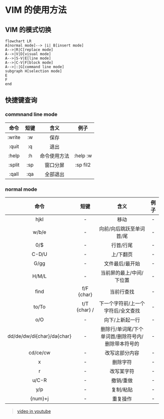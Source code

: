 # VIM 的使用方法

## VIM 的模式切换

```mermaid
flowchart LR
A[normal mode]--> |i| B[insert mode]
A-->|R|C[replace mode]
A-->|V|D[visual mode]
A-->|S-V|E[line mode]
A-->|C-V|F[block mode]
A-->|:|G[command line mode]
subgraph H[selection mode]
E
F
end
```

## 快捷键查询

### commnand line mode

命令|短键|含义|例子
:-:|:-:|:-:|:-:
:write|:w|保存|
:quit|:q|退出|
:help|:h|命令使用方法|:help :w
:split|:sp|窗口分屏|:sp fil2
:qall|:qa|全部退出|

### normal mode

命令|短键|含义|例子
:-:|:-:|:-:|:-:
hjkl|-|移动|-
w/b/e|-|向前/向后跳跃至单词首/尾|-
0/$|-|行首/行尾|-
C-D/U|-|上/下翻页|-
G/gg|-|文件最后/最开始|-
H/M/L|-|当前屏的最上/中间/下位置|-
find |f/F {char}|当前行查找|-
to/To|t/T {char} /|下一个字符前/上一个字符后/全文查找|-
o/O|-|向下/上新起一行|-
dd/de/dw/di{char}/da{char}|-|删除行/单词尾/下个单词首/删除符号内/删除带本符号的|-
cd/ce/cw|-|改写这部分内容|-
x|-|删除字符|-
r|-|改写某字符|-
u/C-R|-|撤销/重做|-
y/p|-|复制/粘贴|-
{num}+j|-|重复操作|-

> [video in youtube](https://www.youtube.com/watch?v=a6Q8Na575qc&t=60s&ab_channel=freeCodeCamp.org)